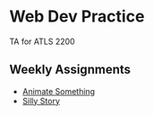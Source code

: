# Web Dev Practice
TA for ATLS 2200
## Weekly Assignments
* [Animate Something]( https://gibo8481.github.io/Intro-to-Web/animate-something/wa8.html)
* [Silly Story]( https://gibo8481.github.io/Intro-to-Web/silly-story/wa10.html)
